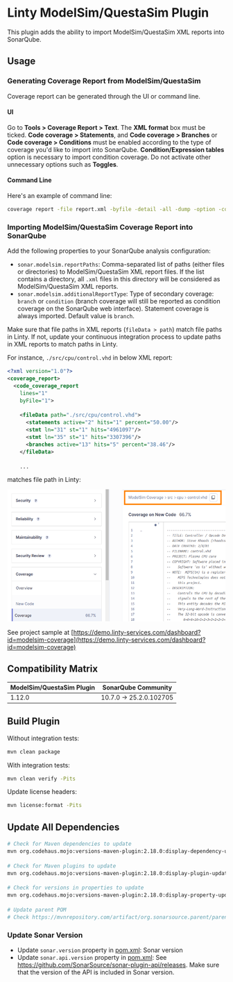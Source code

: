 # Linty ModelSim/QuestaSim Plugin

This plugin adds the ability to import ModelSim/QuestaSim XML reports into SonarQube.

## Usage

### Generating Coverage Report from ModelSim/QuestaSim

Coverage report can be generated through the UI or command line.

#### UI

Go to **Tools > Coverage Report > Text**. The **XML format** box must be ticked.
**Code coverage > Statements**, and **Code coverage > Branches** or **Code coverage > Conditions** must be enabled
according to the type of coverage you'd like to import into SonarQube. **Condition/Expression tables** option is
necessary
to import condition coverage. Do not activate other unnecessary options such as **Toggles**.

#### Command Line

Here's an example of command line:

```bash
coverage report -file report.xml -byfile -detail -all -dump -option -code {s b c} –xml
```

### Importing ModelSim/QuestaSim Coverage Report into SonarQube

Add the following properties to your SonarQube analysis configuration:

* `sonar.modelsim.reportPaths`: Comma-separated list of paths (either files or directories) to ModelSim/QuestaSim XML
  report files. If the list contains a directory, all `.xml` files in this directory will be considered as
  ModelSim/QuestaSim XML reports.
* `sonar.modelsim.additionalReportType`: Type of secondary coverage: `branch` or `condition` (branch coverage will still
  be
  reported as condition coverage on the SonarQube web interface). Statement coverage is always imported. Default value
  is `branch`.

Make sure that file paths in XML reports (`fileData > path`) match file paths in Linty.
If not, update your continuous integration process to update paths in XML reports to match paths in Linty.

For instance, `./src/cpu/control.vhd` in below XML report:

```xml
<?xml version="1.0"?>
<coverage_report>
  <code_coverage_report
    lines="1"
    byFile="1">

    <fileData path="./src/cpu/control.vhd">
      <statements active="2" hits="1" percent="50.00"/>
      <stmt ln="31" st="1" hits="4961097"/>
      <stmt ln="35" st="1" hits="3307396"/>
      <branches active="13" hits="5" percent="38.46"/>
    </fileData>

    ...
```

matches file path in Linty:

![Coverage](./doc/coverage.png)

See project sample
at [https://demo.linty-services.com/dashboard?id=modelsim-coverage](https://demo.linty-services.com/dashboard?id=modelsim-coverage)

## Compatibility Matrix

| ModelSim/QuestaSim Plugin | SonarQube Community     |
|---------------------------|-------------------------|
| 1.12.0                    | 10.7.0 -> 25.2.0.102705 |

## Build Plugin

Without integration tests:

```bash
mvn clean package
```

With integration tests:

```bash
mvn clean verify -Pits
```

Update license headers:

```bash
mvn license:format -Pits
```

## Update All Dependencies

```bash
# Check for Maven dependencies to update
mvn org.codehaus.mojo:versions-maven-plugin:2.18.0:display-dependency-updates -Pits

# Check for Maven plugins to update
mvn org.codehaus.mojo:versions-maven-plugin:2.18.0:display-plugin-updates -Pits

# Check for versions in properties to update
mvn org.codehaus.mojo:versions-maven-plugin:2.18.0:display-property-updates -Pits

# Update parent POM
# Check https://mvnrepository.com/artifact/org.sonarsource.parent/parent
```

### Update Sonar Version

* Update `sonar.version` property in [pom.xml](pom.xml): Sonar version
* Update `sonar.api.version` property in [pom.xml](pom.xml):
  See https://github.com/SonarSource/sonar-plugin-api/releases. Make sure that the version of the API is included in
  Sonar version.
